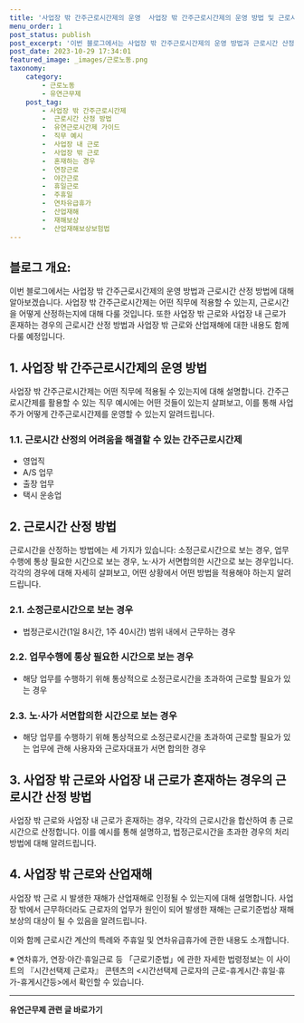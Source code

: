 ```yaml
---
title: '사업장 밖 간주근로시간제의 운영  사업장 밖 간주근로시간제의 운영 방법 및 근로시간 산정 방법'
menu_order: 1
post_status: publish
post_excerpt: '이번 블로그에서는 사업장 밖 간주근로시간제의 운영 방법과 근로시간 산정 방법에 대해 알아보겠습니다. 사업장 밖 간주근로시간제는 어떤 직무에 적용할 수 있는지, 근로시간을 어떻게 산정하는지에 대해 다룰 것입니다. 또한 사업장 밖 근로와 사업장 내 근로가 혼재하는 경우의 근로시간 산정 방법과 사업장 밖 근로와 산업재해에 대한 내용도 함께 다룰 예정입니다.'
post_date: 2023-10-29 17:34:01
featured_image: _images/근로노동.png
taxonomy:
    category:
        - 근로노동
        - 유연근무제
    post_tag:
        - 사업장 밖 간주근로시간제
        -  근로시간 산정 방법
        -  유연근로시간제 가이드
        -  직무 예시
        -  사업장 내 근로
        -  사업장 밖 근로
        -  혼재하는 경우
        -  연장근로
        -  야간근로
        -  휴일근로
        -  주휴일
        -  연차유급휴가
        -  산업재해
        -  재해보상
        -  산업재해보상보험법
---
```



## 블로그 개요:
이번 블로그에서는 사업장 밖 간주근로시간제의 운영 방법과 근로시간 산정 방법에 대해 알아보겠습니다. 사업장 밖 간주근로시간제는 어떤 직무에 적용할 수 있는지, 근로시간을 어떻게 산정하는지에 대해 다룰 것입니다. 또한 사업장 밖 근로와 사업장 내 근로가 혼재하는 경우의 근로시간 산정 방법과 사업장 밖 근로와 산업재해에 대한 내용도 함께 다룰 예정입니다.

## 1. 사업장 밖 간주근로시간제의 운영 방법
사업장 밖 간주근로시간제는 어떤 직무에 적용될 수 있는지에 대해 설명합니다. 간주근로시간제를 활용할 수 있는 직무 예시에는 어떤 것들이 있는지 살펴보고, 이를 통해 사업주가 어떻게 간주근로시간제를 운영할 수 있는지 알려드립니다.

### 1.1. 근로시간 산정의 어려움을 해결할 수 있는 간주근로시간제
- 영업직
- A/S 업무
- 출장 업무
- 택시 운송업

## 2. 근로시간 산정 방법
근로시간을 산정하는 방법에는 세 가지가 있습니다: 소정근로시간으로 보는 경우, 업무수행에 통상 필요한 시간으로 보는 경우, 노·사가 서면합의한 시간으로 보는 경우입니다. 각각의 경우에 대해 자세히 살펴보고, 어떤 상황에서 어떤 방법을 적용해야 하는지 알려드립니다.

### 2.1. 소정근로시간으로 보는 경우
- 법정근로시간(1일 8시간, 1주 40시간) 범위 내에서 근무하는 경우

### 2.2. 업무수행에 통상 필요한 시간으로 보는 경우
- 해당 업무를 수행하기 위해 통상적으로 소정근로시간을 초과하여 근로할 필요가 있는 경우

### 2.3. 노·사가 서면합의한 시간으로 보는 경우
- 해당 업무를 수행하기 위해 통상적으로 소정근로시간을 초과하여 근로할 필요가 있는 업무에 관해 사용자와 근로자대표가 서면 합의한 경우

## 3. 사업장 밖 근로와 사업장 내 근로가 혼재하는 경우의 근로시간 산정 방법
사업장 밖 근로와 사업장 내 근로가 혼재하는 경우, 각각의 근로시간을 합산하여 총 근로시간으로 산정합니다. 이를 예시를 통해 설명하고, 법정근로시간을 초과한 경우의 처리 방법에 대해 알려드립니다.

## 4. 사업장 밖 근로와 산업재해
사업장 밖 근로 시 발생한 재해가 산업재해로 인정될 수 있는지에 대해 설명합니다. 사업장 밖에서 근무하더라도 근로자의 업무가 원인이 되어 발생한 재해는 근로기준법상 재해보상의 대상이 될 수 있음을 알려드립니다.

이와 함께 근로시간 계산의 특례와 주휴일 및 연차유급휴가에 관한 내용도 소개합니다.

※ 연차휴가, 연장·야간·휴일근로 등 「근로기준법」에 관한 자세한 법령정보는 이 사이트의 『시간선택제 근로자』 콘텐츠의 <시간선택제 근로자의 근로-휴게시간·휴일·휴가-휴게시간등>에서 확인할 수 있습니다.
<!-- wp:separator -->
<hr class="wp-block-separator has-alpha-channel-opacity"/>
<!-- /wp:separator -->

<!-- wp:group {"backgroundColor":"base","layout":{"type":"constrained"}} -->
<div class="wp-block-group has-base-background-color has-background"><!-- wp:paragraph {"align":"center","fontSize":"medium"} -->
<p class="has-text-align-center has-large-font-size"><strong>유연근무제 관련 글 바로가기</strong></p>
<!-- /wp:paragraph -->


<!-- wp:latest-posts
{"categories":[{"id":11200,"count":19,"description":"","link":"https://uknowlaw.com/category/%ec%9c%a0%ec%97%b0%ea%b7%bc%eb%ac%b4%ec%a0%9c/","name":"유연근무제","slug":"유연근무제","taxonomy":"category","parent":0,"meta":[],"_links":{"self":[{"href":"https://uknowlaw.com/wp-json/wp/v2/categories/11200"}],"collection":[{"href":"https://uknowlaw.com/wp-json/wp/v2/categories"}],"about":[{"href":"https://uknowlaw.com/wp-json/wp/v2/taxonomies/category"}],"wp:post_type":[{"href":"https://uknowlaw.com/wp-json/wp/v2/posts?categories=11200"}],"curies":[{"name":"wp","href":"https://api.w.org/{rel}","templated":true}]}}],"postsToShow":100,"excerptLength":28,"postLayout":"grid","columns":2,"featuredImageAlign":"left","featuredImageSizeSlug":"large","fontSize":"medium"} /--></div>
<!-- /wp:group -->